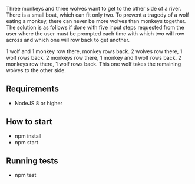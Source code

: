 Three monkeys and three wolves want to get to the other side of a river. There is a small boat, which can fit only two. To prevent a tragedy of a wolf eating a monkey, there can never be more wolves than monkeys together.
The solution is as follows if done with five input steps requested from the user where the user must be prompted each time with which two will row across and which one will row back to get another.

1 wolf and 1 monkey row there, monkey rows back. 
2 wolves row there, 1 wolf rows back. 
2 monkeys row there, 1 monkey and 1 wolf rows back. 
2 monkeys row there, 1 wolf rows back. 
This one wolf takes the remaining wolves to the other side.


## Requirements

- NodeJS 8 or higher

## How to start

- npm install
- npm start

## Running tests

- npm test
